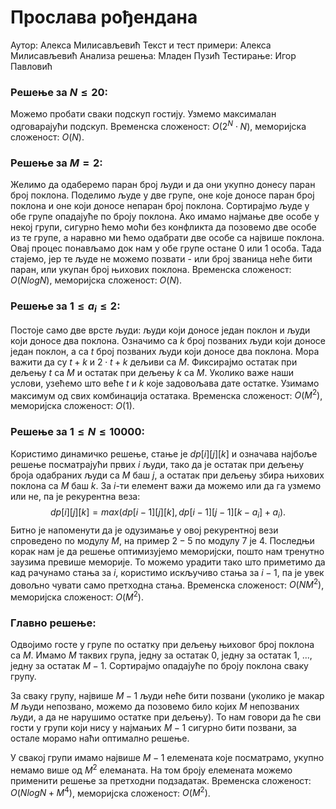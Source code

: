 ﻿# Прослава рођендана

Аутор: Алекса Милисављевић
Текст и тест примери: Алекса Милисављевић
Анализа решења: Младен Пузић
Тестирање: Игор Павловић

### Решење за $N \leq 20$:
Можемо пробати сваки подскуп гостију. Узмемо максималан одговарајући подскуп. Временска сложеност: $O(2^N\cdot N)$, меморијска сложеност: $O(N)$. 

### Решење за $M=2$:
Желимо да одаберемо паран број људи и да они укупно донесу паран број поклона. Поделимо људе у две групе, оне које доносе паран број поклона и оне који доносе непаран број поклона. Сортирајмо људе у обе групе опадајуће по броју поклона. Ако имамо најмање две особе у некој групи, сигурно ћемо моћи без конфликта да позовемо две особе из те групе, а наравно ми ћемо одабрати две особе са највише поклона. Овај процес понављамо док нам у обе групе остане $0$ или $1$ особа. Тада стајемо, јер те људе не можемо позвати - или број званица неће бити паран, или укупан број њихових поклона. Временска сложеност: $О(NlogN)$, меморијска сложеност: $O(N)$.

### Решење за $1≤a_i≤2$:
Постоје само две врсте људи: људи који доносе један поклон и људи који доносе два поклона. Означимо са $k$ број позваних људи који доносе један поклон, а са $t$ број позваних људи који доносе два поклона. Мора важити да су $t+k$ и $2\cdot t + k$ дељиви са $M$. Фиксирајмо остатак при дељењу $t$ са $M$ и остатак при дељењу $k$ са $M$. Уколико важе наши услови, узећемо што веће $t$ и $k$ које задовољава дате остатке. Узимамо максимум од свих комбинација остатака. Временска сложеност: $O(M^2)$, меморијска сложеност: $O(1)$.


### Решење за $1≤N≤10000$:
Користимо динамичко решење, стање је $dp[i][j][k]$ и означава најбоље решење посматрајући првих $i$ људи, тако да је остатак при дељењу броја одабраних људи са $M$ баш $j$, а остатак при дељењу збира њихових поклона са $M$ баш $k$. За $i$-ти елемент важи да можемо или да га узмемо или не, па је рекурентна веза:
$$
dp[i][j][k] = max(dp[i-1][j][k], dp[i-1][j-1][k-a_i] + a_i).
$$
Битно је напоменути да је одузимање у овој рекурентној вези спроведено по модулу $M$, на пример $2-5$ по модулу $7$ је $4$. Последњи корак нам је да решење оптимизујемо меморијски, пошто нам тренутно заузима превише меморије. То можемо урадити тако што приметимо да кад рачунамо стања за $i$, користимо искључиво стања за $i-1$, па је увек довољно чувати само претходна стања. Временска сложеност: $O(NM^2)$, меморијска сложеност: $О(M^2)$.

### Главно решење:
 
Одвојимо госте у групе по остатку при дељењу њиховог број поклона са $M$. Имамо $M$ таквих група, једну за остатак $0$, једну за остатак $1$, ..., једну за остатак $M-1$. Сортирајмо опадајуће по броју поклона сваку групу. 

За сваку групу, највише $M-1$ људи неће бити позвани (уколико је макар $M$ људи непозвано, можемо да позовемо било којих $M$ непозваних људи, а да не нарушимо остатке при дељењу). То нам говори да ће сви гости у групи који нису у најмањих $M-1$ сигурно бити позвани, за остале морамо наћи оптимално решење.

У свакој групи имамо највише $M-1$ елемената које посматрамо, укупно немамо више од $M^2$ елеманата. На том броју елемената можемо применити решење за претходни подзадатак. Временска сложеност: $O(NlogN + M^4)$, меморијска сложеност: $O(M^2)$.